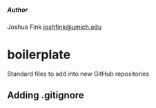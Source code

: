 ##### Author
Joshua Fink
joshfink@umich.edu


# boilerplate
Standard files to add into new GitHub repositories

## Adding .gitignore
